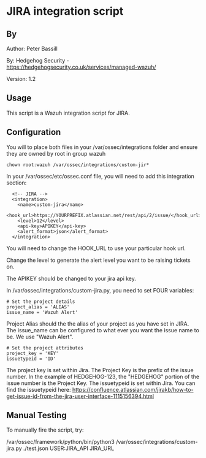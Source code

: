 # JIRA integration script

## By
Author:   Peter Bassill

By:       Hedgehog Security - https://hedgehogsecurity.co.uk/services/managed-wazuh/

Version:  1.2

## Usage
This script is a Wazuh integration script for JIRA.

## Configuration
You will to place both files in your /var/ossec/integrations folder and ensure they are owned by root in group wazuh

`chown root:wazuh /var/ossec/integrations/custom-jir*`

In your /var/ossec/etc/ossec.conf file, you will need to add this integration section:

````
  <!-- JIRA -->
  <integration>
    <name>custom-jira</name>
    <hook_url>https://YOURPREFIX.atlassian.net/rest/api/2/issue/</hook_url>
    <level>12</level>
    <api-key>APIKEY</api-key>
    <alert_format>json</alert_format>
  </integration>
````

You will need to change the HOOK_URL to use your particular hook url. 

Change the level to generate the alert level you want to be raising tickets on.

The APIKEY should be changed to your jira api key.

In /var/ossec/integrations/custom-jira.py, you need to set FOUR variables:

````
# Set the project details
project_alias = 'ALIAS'
issue_name = 'Wazuh Alert'
````

Project Alias should the the alias of your project as you have set in JIRA.
The issue_name can be configured to what ever you want the issue name to be. We use "Wazuh Alert".

````
# Set the project attributes
project_key = 'KEY'
issuetypeid = 'ID'
````

The project key is set within Jira. The Project Key is the prefix of the issue number.  In the example of HEDGEHOG-123, the "HEDGEHOG" portion of the issue number is the Project Key. 
The issuetypeid is set within Jira. You can find the issuetypeid here: https://confluence.atlassian.com/jirakb/how-to-get-issue-id-from-the-jira-user-interface-1115156394.html

## Manual Testing
To manually fire the script, try:

/var/ossec/framework/python/bin/python3 /var/ossec/integrations/custom-jira.py ./test.json USER:JIRA_API JIRA_URL
